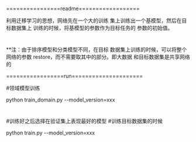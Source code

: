 ================readme==================

利用迁移学习的思想，网络先在一个大的训练
集上训练出一个基模型，然后在目标数据集上
训练的时候，将基模型的参数作为目标任务的
参数的初始值。
#
**注：由于排序模型和分类模型不同，在目标
数据集上训练的时候，可以将整个网络的参数
restore，而不需要取其中的部分。即大数据
和目标数据集是共享网络的

=================run=====================

#领域模型训练

python train_domain.py --model_version=xxx
#
#训练好之后选择在验证集上表现最好的模型
#训练目标数据集的时候

python train.py --model_version=xxx

